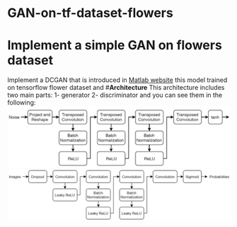 # GAN-on-tf-dataset-flowers
# **Implement a simple GAN on flowers dataset**  
Implement a DCGAN that is introduced in [Matlab website](https://uk.mathworks.com/help/deeplearning/ug/train-generative-adversarial-network.html) this model trained on tensorflow flower dataset and 
#**Architecture**
This architecture includes two main parts: 1- generator 2- discriminator and you can see them in the following:  
![generator](Images\generator.png)
![discriminator](Images\discriminator.png)


